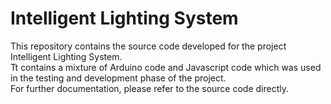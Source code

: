 # Intelligent Lighting System

This repository contains the source code developed for the project Intelligent Lighting System. <br>
Tt contains a mixture of Arduino code and Javascript code which was used in the testing and development phase of the project. <br>
For further documentation, please refer to the source code directly. <br>

